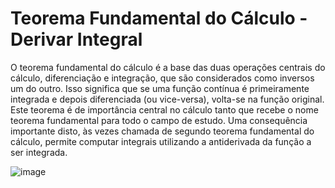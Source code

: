 # Teorema Fundamental do Cálculo - Derivar Integral

O teorema fundamental do cálculo é a base das duas operações centrais do cálculo, diferenciação e integração, que são considerados como inversos um do outro.
Isso significa que se uma função contínua é primeiramente integrada e depois diferenciada (ou vice-versa), volta-se na função original. Este teorema é de importância central no cálculo tanto que recebe o nome teorema fundamental para todo o campo de estudo.
Uma consequência importante disto, às vezes chamada de segundo teorema fundamental do cálculo, permite computar integrais utilizando a antiderivada da função a ser integrada.

![image](https://github.com/user-attachments/assets/23262df5-3105-461e-ab6e-b5a16decc6a1)

